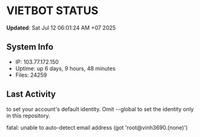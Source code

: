 # VIETBOT STATUS
**Updated**: Sat Jul 12 06:01:24 AM +07 2025

## System Info
- IP: 103.77.172.150
- Uptime: up 6 days, 9 hours, 48 minutes
- Files: 24259

## Last Activity

to set your account's default identity.
Omit --global to set the identity only in this repository.

fatal: unable to auto-detect email address (got 'root@vinh3690.(none)')
